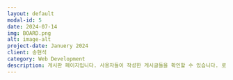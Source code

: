 ```yaml
---
layout: default
modal-id: 5
date: 2024-07-14
img: BOARD.png
alt: image-alt
project-date: Januery 2024
client: 송현석
category: Web Development
description: 게시판 페이지입니다. 사용자들이 작성한 게시글들을 확인할 수 있습니다. 로그인 이후에는 게시글 작성 및 수정이 가능하며 다른 사용자의 게시글에 댓글 및 좋아요 기능도 이용할 수 있습니다.
---
```


